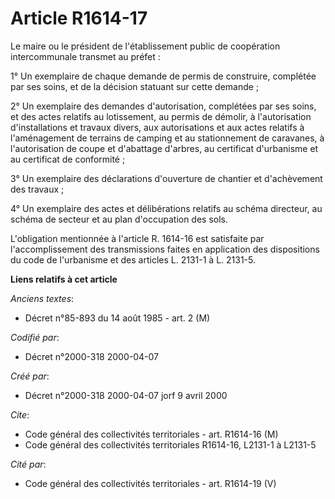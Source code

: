 # Article R1614-17

Le maire ou le président de l'établissement public de coopération intercommunale transmet au préfet :

1° Un exemplaire de chaque demande de permis de construire, complétée par ses soins, et de la décision statuant sur cette
demande ;

2° Un exemplaire des demandes d'autorisation, complétées par ses soins, et des actes relatifs au lotissement, au permis de
démolir, à l'autorisation d'installations et travaux divers, aux autorisations et aux actes relatifs à l'aménagement de
terrains de camping et au stationnement de caravanes, à l'autorisation de coupe et d'abattage d'arbres, au certificat
d'urbanisme et au certificat de conformité ;

3° Un exemplaire des déclarations d'ouverture de chantier et d'achèvement des travaux ;

4° Un exemplaire des actes et délibérations relatifs au schéma directeur, au schéma de secteur et au plan d'occupation des
sols.

L'obligation mentionnée à l'article R. 1614-16 est satisfaite par l'accomplissement des transmissions faites en application
des dispositions du code de l'urbanisme et des articles L. 2131-1 à L. 2131-5.

**Liens relatifs à cet article**

_Anciens textes_:

  - Décret n°85-893 du 14 août 1985 - art. 2 (M)

_Codifié par_:

  - Décret n°2000-318 2000-04-07

_Créé par_:

  - Décret n°2000-318 2000-04-07 jorf 9 avril 2000

_Cite_:

  - Code général des collectivités territoriales - art. R1614-16 (M)
  - Code général des collectivités territoriales R1614-16, L2131-1 à L2131-5

_Cité par_:

  - Code général des collectivités territoriales - art. R1614-19 (V)
